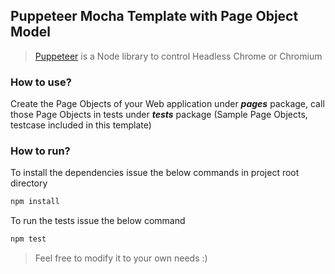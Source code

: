 ## Puppeteer Mocha Template with Page Object Model
>[Puppeteer](https://github.com/GoogleChrome/puppeteer) is a Node library to control Headless Chrome or Chromium

### How to use?
Create the Page Objects of your Web application under **_pages_** package, call those Page Objects in tests under **_tests_** package (Sample Page Objects, testcase included in this template)

### How to run?
To install the dependencies issue the below commands in project root directory
```javascript
npm install
``` 
To run the tests issue the below command
```javascript
npm test
``` 
> Feel free to modify it to your own needs :)